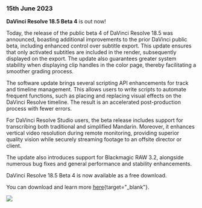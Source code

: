 ### 15th June 2023

**DaVinci Resolve 18.5 Beta 4** is out now!

Today, the release of the public beta 4 of DaVinci Resolve 18.5 was announced, boasting additional improvements to the prior DaVinci public beta, including enhanced control over subtitle export. This update ensures that only activated subtitles are included in the render, subsequently displayed on the export. The update also guarantees greater system stability when displaying clip handles in the color page, thereby facilitating a smoother grading process.

The software update brings several scripting API enhancements for track and timeline management. This allows users to write scripts to automate frequent functions, such as placing and replacing visual effects on the DaVinci Resolve timeline. The result is an accelerated post-production process with fewer errors.

For DaVinci Resolve Studio users, the beta release includes support for transcribing both traditional and simplified Mandarin. Moreover, it enhances vertical video resolution during remote monitoring, providing superior quality vision while securely streaming footage to an offsite director or client.

The update also introduces support for Blackmagic RAW 3.2, alongside numerous bug fixes and general performance and stability enhancements.

DaVinci Resolve 18.5 Beta 4 is now available as a free download.

You can download and learn more [here](https://www.blackmagicdesign.com/support/family/davinci-resolve-and-fusion){target="_blank"}.

![](../static/resolve-18-5.png)